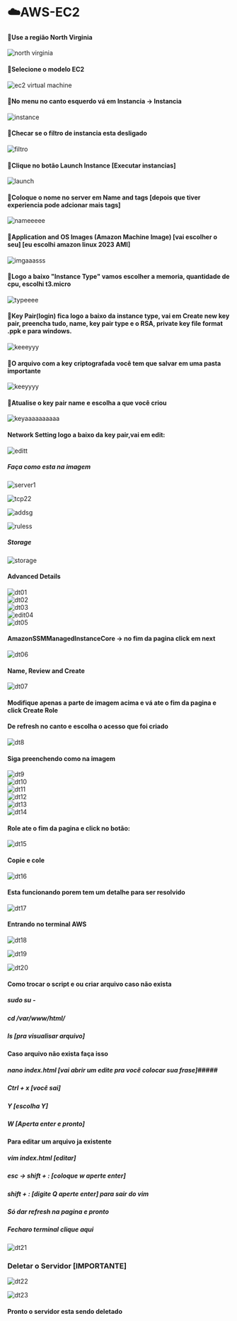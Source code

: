 # ☁️AWS-EC2 #

#### :round_pushpin:Use a região North Virginia ####
![north virginia](https://github.com/flitzso/aws-ec2/assets/106411702/3dc21d77-a774-440e-9b93-d7bd4b3095e0)

#### :round_pushpin:Selecione o modelo EC2 ####
![ec2 virtual machine](https://github.com/flitzso/aws-ec2/assets/106411702/62a8d5c4-db8f-4c79-9188-77cef74ce125)

#### :round_pushpin:No menu no canto esquerdo vá em Instancia -> Instancia ####
![instance](https://github.com/flitzso/aws-ec2/assets/106411702/ec78f56b-3b34-4e94-9d43-e51f8084bed8)

#### :round_pushpin:Checar se o filtro de instancia esta desligado ####
![filtro](https://github.com/flitzso/aws-ec2/assets/106411702/bfb97d3f-f768-4385-8c58-6d356da9785e)

#### :round_pushpin:Clique no botão Launch Instance [Executar instancias] ####

![launch](https://github.com/flitzso/aws-ec2/assets/106411702/87f470bf-d163-42d0-900c-52c3ea91be61)

#### :round_pushpin:Coloque o nome no server em Name and tags [depois que tiver experiencia pode adcionar mais tags] ####
![nameeeee](https://github.com/flitzso/aws-ec2/assets/106411702/db3321a3-2928-42ff-8a5c-b05ba8824786)

#### :round_pushpin:Application and OS Images (Amazon Machine Image) [vai escolher o seu] [eu escolhi amazon linux 2023 AMI] ####
![imgaaasss](https://github.com/flitzso/aws-ec2/assets/106411702/9f05f9f5-7987-443b-b785-f74af1b2821b)

#### :round_pushpin:Logo a baixo "Instance Type" vamos escolher a memoria, quantidade de cpu, escolhi t3.micro ####
![typeeee](https://github.com/flitzso/aws-ec2/assets/106411702/f0ec352e-8140-4548-b25c-dd35088fa3d0)

#### :round_pushpin:Key Pair(login) fica logo a baixo da instance type, vai em Create new key pair, preencha tudo, name, key pair type e o RSA, private key file format .ppk e para windows. ####
![keeeyyy](https://github.com/flitzso/aws-ec2/assets/106411702/179541f6-2c95-403b-9ff8-0a62df958047)

#### :round_pushpin:O arquivo com a key criptografada você tem que salvar em uma pasta importante ####
![keeyyyy](https://github.com/flitzso/aws-ec2/assets/106411702/259154af-2d49-44d6-976b-2bebf5c1df69)

#### :round_pushpin:Atualise o key pair name e escolha a que você criou ####
![keyaaaaaaaaaa](https://github.com/flitzso/aws-ec2/assets/106411702/572ed0d9-ef82-49ec-9bfd-06c29aa87dd4)

#### Network Setting logo a baixo da key pair,vai em edit: ####
![editt](https://github.com/flitzso/aws-ec2/assets/106411702/556e8e49-63b5-4b63-acef-c381ffa54d8c)

##### Faça como esta na imagem ####
![server1](https://github.com/flitzso/aws-ec2/assets/106411702/af73d244-42b5-487d-a74f-03d84999d235) <br />

![tcp22](https://github.com/flitzso/aws-ec2/assets/106411702/0afb8e4b-2a33-4353-a194-e5a97ef024d2) <br />

![addsg](https://github.com/flitzso/aws-ec2/assets/106411702/7c155f44-35a4-4e31-ad66-7bc3a14a60f2) <br />

![ruless](https://github.com/flitzso/aws-ec2/assets/106411702/3d4329eb-5c19-4e2a-87f5-3a0767ea5f3c)

##### Storage ####
![storage](https://github.com/flitzso/aws-ec2/assets/106411702/f3af7185-fab8-4a91-a616-28cffe95144a)

#### Advanced Details ####
![dt01](https://github.com/flitzso/aws-ec2/assets/106411702/1c89c019-3228-4d63-baee-95ddeb528957) <br />
![dt02](https://github.com/flitzso/aws-ec2/assets/106411702/f811e967-83a5-42df-941c-d51bd519c0c1) <br />
![dt03](https://github.com/flitzso/aws-ec2/assets/106411702/2ad38718-b6fc-4a2b-9d29-0c567207d0e4) <br /> 
![edit04](https://github.com/flitzso/aws-ec2/assets/106411702/f5ed40b5-6335-4d12-b4a8-c4b007d9aaba) <br /> 
![dt05](https://github.com/flitzso/aws-ec2/assets/106411702/5aa78778-1b33-441a-8b18-f4c2a85439a5)

#### AmazonSSMManagedInstanceCore -> no fim da pagina click em next ####
![dt06](https://github.com/flitzso/aws-ec2/assets/106411702/7e1d1621-4ae0-4dfc-b04d-87feeb4d756c)

#### Name, Review and Create ####
![dt07](https://github.com/flitzso/aws-ec2/assets/106411702/65c34739-f353-4743-8823-64232227fc28)
#### Modifique apenas a parte de imagem acima e vá ate o fim da pagina e click Create Role ####

#### De refresh no canto e escolha o acesso que foi criado ####

![dt8](https://github.com/flitzso/aws-ec2/assets/106411702/b95b29c2-a422-49d0-836a-30dd87920f33)

#### Siga preenchendo como na imagem ####
![dt9](https://github.com/flitzso/aws-ec2/assets/106411702/66adaf36-95e0-4aac-ac37-04a8716f2026) <br />
![dt10](https://github.com/flitzso/aws-ec2/assets/106411702/5c42a2d9-9879-4bb3-bd15-19e01d11f408)  <br />
![dt11](https://github.com/flitzso/aws-ec2/assets/106411702/b1f36c5e-ba12-4972-9a33-c9463bc7e5d1) <br />
![dt12](https://github.com/flitzso/aws-ec2/assets/106411702/1d2021bc-6386-488b-8d67-e811a72edbe1) <br />
![dt13](https://github.com/flitzso/aws-ec2/assets/106411702/8c3c7541-688b-47cd-9264-ded187fe8510) <br />
![dt14](https://github.com/flitzso/aws-ec2/assets/106411702/363e1a75-eba9-44b0-b37e-e3e530f649f3)

#### Role ate o fim da pagina e click no botão: ####
![dt15](https://github.com/flitzso/aws-ec2/assets/106411702/da48f153-318f-4440-8872-55c52372708c)

#### Copie e cole ####
![dt16](https://github.com/flitzso/aws-ec2/assets/106411702/39ac5285-dbe1-47fc-8400-e5a9dfa6a797)

#### Esta funcionando porem tem um detalhe para ser resolvido ####
![dt17](https://github.com/flitzso/aws-ec2/assets/106411702/ce2475f4-2dfb-44c4-85a4-be0fc9728e41)

#### Entrando no terminal AWS ####

![dt18](https://github.com/flitzso/aws-ec2/assets/106411702/08744910-8a06-42ac-ab7b-909ad3fc942d) <br />

![dt19](https://github.com/flitzso/aws-ec2/assets/106411702/7d99474c-62a4-41b6-9be3-fe19046ce5bb) <br />

![dt20](https://github.com/flitzso/aws-ec2/assets/106411702/afc6566d-f8d2-4e1f-8997-a84e9aa5e73d)

#### Como trocar o script e ou criar arquivo caso não exista ####
##### sudo su - #####
##### cd /var/www/html/ #####
##### ls  [pra visualisar arquivo] #####

#### Caso arquivo não exista faça isso ####
##### nano index.html  [vai abrir um edite pra você colocar sua frase]#####
##### Ctrl + x  [você sai] #####
##### Y        [escolha Y] #####
##### W        [Aperta enter e pronto] #####

#### Para editar um arquivo ja existente ####
##### vim index.html  [editar] #####
##### esc -> shift + : [coloque w aperte enter] #####
##### shift + : [digite Q aperte enter] para sair do vim #####
##### Só dar refresh na pagina e pronto #####
##### Fecharo terminal clique aqui #####
![dt21](https://github.com/flitzso/aws-ec2/assets/106411702/0b7b3b0f-e627-4710-9431-572db874c248)


### Deletar o Servidor [IMPORTANTE] ###
 ![dt22](https://github.com/flitzso/aws-ec2/assets/106411702/b592ee8c-b858-46c4-89c9-5dbb142067a9) <br />

![dt23](https://github.com/flitzso/aws-ec2/assets/106411702/094cca8e-52d0-4d41-97a2-8263ec4311ce) 


#### Pronto o servidor esta sendo deletado ####
